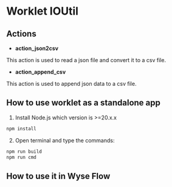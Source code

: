 # Worklet IOUtil

## Actions

- **action_json2csv**

This action is used to read a json file and convert it to a csv file.

- **action_append_csv**

This action is used to append json data to a csv file.

## How to use worklet as a standalone app

1. Install Node.js which version is >=20.x.x

```bash
npm install
```

2. Open terminal and type the commands:

```bash
npm run build
npm run cmd
```

## How to use it in Wyse Flow

